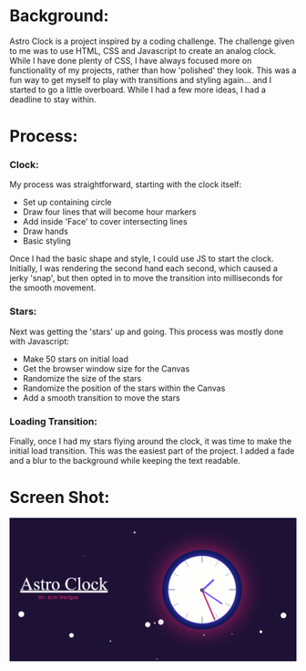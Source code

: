 # Background:

Astro Clock is a project inspired by a coding challenge. The challenge given to me was to use HTML, CSS and Javascript to create an analog clock. While I have done plenty of CSS, I have always focused more on functionality of my projects, rather than how 'polished' they look. This was a fun way to get myself to play with transitions and styling again... and I started to go a little overboard. While I had a few more ideas, I had a deadline to stay within. 

# Process:

### Clock:

My process was straightforward, starting with the clock itself:

- Set up containing circle
- Draw four lines that will become hour markers
- Add inside 'Face' to cover intersecting lines
- Draw hands
- Basic styling

Once I had the basic shape and style, I could use JS to start the clock. Initially, I was rendering the second hand each second, which caused a jerky 'snap', but then opted in to move the transition into milliseconds for the smooth movement. 

### Stars:

Next was getting the 'stars' up and going. This process was mostly done with Javascript:

- Make 50 stars on initial load
- Get the browser window size for the Canvas
- Randomize the size of the stars
- Randomize the position of the stars within the Canvas
- Add a smooth transition to move the stars

### Loading Transition:

Finally, once I had my stars flying around the clock, it was time to make the initial load transition. This was the easiest part of the project. I added a fade and a blur to the background while keeping the text readable.

# Screen Shot:
![AstroClock](/screenshots/astroclock.PNG?raw=true)
